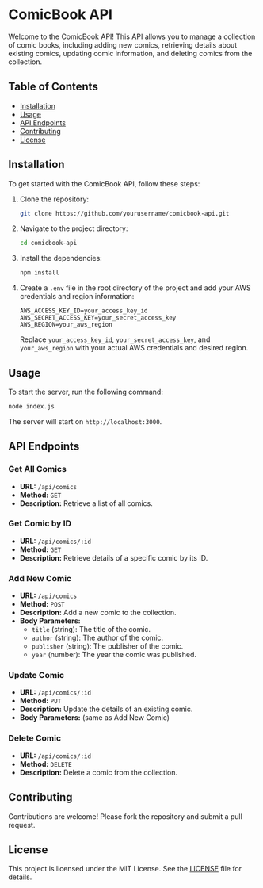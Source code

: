 # ComicBook API

Welcome to the ComicBook API! This API allows you to manage a collection of comic books, including adding new comics, retrieving details about existing comics, updating comic information, and deleting comics from the collection.

## Table of Contents

- [Installation](#installation)
- [Usage](#usage)
- [API Endpoints](#api-endpoints)
- [Contributing](#contributing)
- [License](#license)

## Installation

To get started with the ComicBook API, follow these steps:

1. Clone the repository:
    ```bash
    git clone https://github.com/yourusername/comicbook-api.git
    ```
2. Navigate to the project directory:
    ```bash
    cd comicbook-api
    ```
3. Install the dependencies:
    ```bash
    npm install
    ```
4. Create a `.env` file in the root directory of the project and add your AWS credentials and region information:

    ```plaintext
    AWS_ACCESS_KEY_ID=your_access_key_id
    AWS_SECRET_ACCESS_KEY=your_secret_access_key
    AWS_REGION=your_aws_region
    ```

    Replace `your_access_key_id`, `your_secret_access_key`, and `your_aws_region` with your actual AWS credentials and desired region.
## Usage

To start the server, run the following command:
```bash
node index.js
```

The server will start on `http://localhost:3000`.

## API Endpoints

### Get All Comics
- **URL:** `/api/comics`
- **Method:** `GET`
- **Description:** Retrieve a list of all comics.

### Get Comic by ID
- **URL:** `/api/comics/:id`
- **Method:** `GET`
- **Description:** Retrieve details of a specific comic by its ID.

### Add New Comic
- **URL:** `/api/comics`
- **Method:** `POST`
- **Description:** Add a new comic to the collection.
- **Body Parameters:**
  - `title` (string): The title of the comic.
  - `author` (string): The author of the comic.
  - `publisher` (string): The publisher of the comic.
  - `year` (number): The year the comic was published.

### Update Comic
- **URL:** `/api/comics/:id`
- **Method:** `PUT`
- **Description:** Update the details of an existing comic.
- **Body Parameters:** (same as Add New Comic)

### Delete Comic
- **URL:** `/api/comics/:id`
- **Method:** `DELETE`
- **Description:** Delete a comic from the collection.

## Contributing

Contributions are welcome! Please fork the repository and submit a pull request.

## License

This project is licensed under the MIT License. See the [LICENSE](LICENSE) file for details.